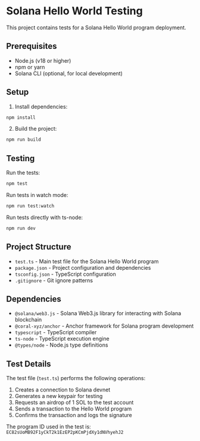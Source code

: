 # Solana Hello World Testing

This project contains tests for a Solana Hello World program deployment.

## Prerequisites

- Node.js (v18 or higher)
- npm or yarn
- Solana CLI (optional, for local development)

## Setup

1. Install dependencies:

```bash
npm install
```

2. Build the project:

```bash
npm run build
```

## Testing

Run the tests:

```bash
npm test
```

Run tests in watch mode:

```bash
npm run test:watch
```

Run tests directly with ts-node:

```bash
npm run dev
```

## Project Structure

- `test.ts` - Main test file for the Solana Hello World program
- `package.json` - Project configuration and dependencies
- `tsconfig.json` - TypeScript configuration
- `.gitignore` - Git ignore patterns

## Dependencies

- `@solana/web3.js` - Solana Web3.js library for interacting with Solana blockchain
- `@coral-xyz/anchor` - Anchor framework for Solana program development
- `typescript` - TypeScript compiler
- `ts-node` - TypeScript execution engine
- `@types/node` - Node.js type definitions

## Test Details

The test file (`test.ts`) performs the following operations:

1. Creates a connection to Solana devnet
2. Generates a new keypair for testing
3. Requests an airdrop of 1 SOL to the test account
4. Sends a transaction to the Hello World program
5. Confirms the transaction and logs the signature

The program ID used in the test is: `EC82sUoMB92F1yCkT2k1EzEP2pKCmPjdXy1dNVhyehJ2`
